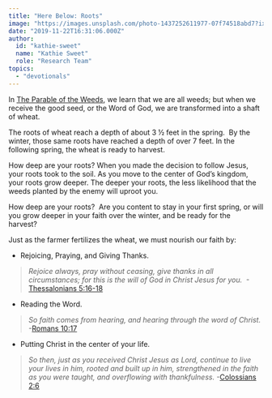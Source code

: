 ```yaml
---
title: "Here Below: Roots"
image: "https://images.unsplash.com/photo-1437252611977-07f74518abd7?ixlib=rb-1.2.1&q=85&fm=jpg&crop=entropy&cs=srgb&ixid=eyJhcHBfaWQiOjk2NjF9"
date: "2019-11-22T16:31:06.000Z"
author:
  id: "kathie-sweet"
  name: "Kathie Sweet"
  role: "Research Team"
topics:
  - "devotionals"
---
```

In [The Parable of the Weeds][1], we learn that we are all weeds; but when we receive the good seed, or the Word of God, we are transformed into a shaft of wheat.  

The roots of wheat reach a depth of about 3 ½ feet in the spring.  By the winter, those same roots have reached a depth of over 7 feet. In the following spring, the wheat is ready to harvest. 

How deep are your roots? When you made the decision to follow Jesus, your roots took to the soil. As you move to the center of God’s kingdom, your roots grow deeper. The deeper your roots, the less likelihood that the weeds planted by the enemy will uproot you.

How deep are your roots?  Are you content to stay in your first spring, or will you grow deeper in your faith over the winter, and be ready for the harvest?  

Just as the farmer fertilizes the wheat, we must nourish our faith by:
* Rejoicing, Praying, and Giving Thanks.
> _Rejoice always, pray without ceasing, give thanks in all circumstances; for this is the will of God in Christ Jesus for you._  -[Thessalonians 5:16-18][2]
* Reading the Word.
> _So faith comes from hearing, and hearing through the word of Christ._ -[Romans 10:17][3]
* Putting Christ in the center of your life.
> _So then, just as you received Christ Jesus as Lord, continue to live your lives in him, rooted and built up in him, strengthened in the faith as you were taught, and overflowing with thankfulness._ -[Colossians 2:6][4]

[1]: https://my.bible.com/bible/111/MAT.13.24-30,36-43 "Parable of the weeds"
[2]: https://my.bible.com/bible/111/1TH.5.16-18 "Rejoice Pray Thanks"
[3]: https://my.bible.com/bible/111/rom.10.17 "Faith through hearing"
[4]: https://my.bible.com/bible/111/COL.2.6 "Christ in the center"
